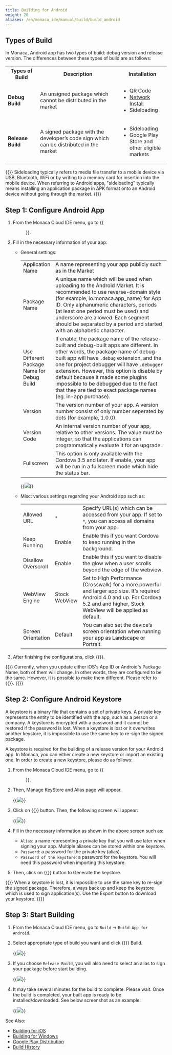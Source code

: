 ```yaml
---
title: Building for Android
weight: 20
aliases: /en/monaca_ide/manual/build/build_android
---
```


##  Types of Build

In Monaca, Android app has two types of build: debug version and release
version. The differences between these types of build are as follows:

<table>
    <tr>
        <th width="20%">Types of Build</th>
        <th>Description</th>
        <th width="30%">Installation</th>
    </tr>
    <tr>
        <td><b>Debug Build</b></td>
        <td>An unsigned package which cannot be distributed in the market</td>
        <td>
            <ul>
                <li>QR Code</li>
                <li><a href="/en/products_guide/debugger/features/#project-options">Network Install</a></li>
                <li>Sideloading</li>
            </ul>
        </td>
    </tr>
    <tr>
        <td><b>Release Build</b></td>
        <td>A signed package with the developer’s code sign which can be distributed in the market</td>
        <td>
            <ul>
                <li>Sideloading</li>
                <li>Google Play Store and other eligible markets</li>
            </ul>
        </td>
    </tr>
</table>

{{<note>}}
    Sideloading typically refers to media file transfer to a mobile device via USB, Bluetooth, WiFi or by writing to a memory card for insertion into the mobile device. When referring to Android apps, "sideloading" typically means installing an application package in APK format onto an Android device without going through the market.
{{</note>}}


##  Step 1: Configure Android App

1.  From the Monaca Cloud IDE menu, go to {{<menu menu1="Configure" menu2="App Settings for Android">}}.
2.  Fill in the necessary information of your app:

    - General settings:

        <table class="small">
            <tr>
                <td width="20%">Application Name</td>
                <td>A name representing your app publicly such as in the Market</td>
            </tr>
            <tr>
                <td>Package Name</td>
                <td>A unique name which will be used when uploading to the Android Market. It is recommended to use reverse-domain style (for example, io.monaca.app_name) for App ID. Only alphanumeric characters, periods (at least one period must be used) and underscore are allowed. Each segment should be separated by a period and started with an alphabetic character.</td>
            </tr>
            <tr>
                <td>Use Different Package Name for Debug Build</td>
                <td>If enable, the package name of the release-built and debug-built apps are different. In other words, the package name of debug-built app will have <code>.debug</code> extension, and the one for project debugger will have <code>.debugger</code> extension. However, this option is disable by default because it made some plugins impossible to be debugged due to the fact that they are tied to exact package names (eg. in-app purchase).</td>
            </tr>
            <tr>
                <td>Version</td>
                <td>The version number of your app. A version number consist of only number seperated by dots (for example, 1.0.0).</td>
            </tr>
            <tr>
                <td>Version Code</td>
                <td>An internal version number of your app, relative to other versions. The value must be integer, so that the applications can programmatically evaluate it for an upgrade.</td>
            </tr>
            <tr>
                <td>Fullscreen</td>
                <td>This option is only available with the Cordova 3.5 and later. If enable, your app will be run in a fullscreen mode which hide the status bar.</td>
            </tr>
        </table>

        {{<img src="/images/monaca_ide/manual/build/android/1.png">}}

    - Misc: various settings regarding your Android app such as:

        <table class="small">
            <tr>
                <td width="17%">Allowed URL</td>
                <td width="17%"><code>*</code></td>
                <td>Specify URL(s) which can be accessed from your app. If set to <code>*</code>, you can access all domains from your app.</td>
            </tr>
            <tr>
                <td>Keep Running</td>
                <td>Enable</td>
                <td>Enable this if you want Cordova to keep running in the background.</td>
            </tr>
            <tr>
                <td>Disallow Overscroll</td>
                <td>Enable</td>
                <td>Enable this if you want to disable the glow when a user scrolls beyond the edge of the webview.</td>
            </tr>
            <tr>
                <td>WebView Engine</td>
                <td>Stock WebView</td>
                <td>Set to High Performance (Crosswalk) for a more powerful and larger app size. It’s required Android 4.0 and up. For Cordova 5.2 and and higher, Stock WebView will be applied as default.</td>
            </tr>
            <tr>
                <td>Screen Orientation</td>
                <td>Default</td>
                <td>You can also set the device’s screen orientation when running your app as Landscape or Portrait.</td>
            </tr>
        </table>

3.  After finishing the configurations, click {{<guilabel name="Save">}}.

{{<note>}}
    Currently, when you update either iOS's App ID or Android's Package
Name, both of them will change. In other words, they are configured to
be the same. However, it is possible to make them different. Please
refer to {{<link href="/en/faq/application/#how-to-make-ios-s-app-id-and-android-s-package-name-differently" title="How to make iOS’s App ID and Android’s Package Name differently">}}.
{{</note>}}

##  Step 2: Configure Android Keystore

A keystore is a binary file that contains a set of private keys. A
private key represents the entity to be identified with the app, such as
a person or a company. A keystore is encrypted with a password and it
cannot be restored if the password is lost. When a keystore is lost or
it overwrites another keystore, it is impossible to use the same key to
re-sign the signed package.

A keystore is required for the building of a release version for your
Android app. In Monaca, you can either create a new keystore or import
an existing one. In order to create a new keystore, please do as
follows:

1.  From the Monaca Cloud IDE menu, go to {{<menu menu1="Configure" menu2="Android KeyStore Settings">}}.

2.  Then, Manage KeyStore and Alias page will appear.

    {{<img src="/images/monaca_ide/manual/build/android/2.png">}}

3.  Click on {{<guilabel name="Clear and Generate New">}} button. Then, the following screen
    will appear:

    {{<img src="/images/monaca_ide/manual/build/android/3.png">}}

4.  Fill in the necessary information as shown in the above screen such as:

    -   `Alias`: a name representing a private key that you will use later when signing your app. Multiple aliases can be stored within one keystore.
    -   `Password`: a password for the private key (alias).
    -   `Password of the keystore`: a password for the keystore. You will need this password when importing this keystore.

5.  Then, click on {{<guilabel name="Generate Keystore and Alias">}} button to Generate the
    keystore.


{{<warning>}}
    When a keystore is lost, it is impossible to use the same key to re-sign the signed package. Therefore, always back up and keep the keystore which is used to sign application(s). Use the Export button to download your keystore.
{{</warning>}}

## Step 3: Start Building

1.  From the Monaca Cloud IDE menu, go to `Build` &rarr; `Build App for Android`.
2.  Select appropriate type of build you want and click {{<guilabel name="Start">}} Build.

    {{<img src="/images/monaca_ide/manual/build/android/4.png">}}

3.  If you choose `Release Build`, you will also need to select an alias to sign your package before start building.

    {{<img src="/images/monaca_ide/manual/build/android/6.png">}}

4.  It may take several minutes for the build to complete. Please wait.
    Once the build is completed, your built app is ready to be
    installed/downloaded. See below screenshot as an example:

    {{<img src="/images/monaca_ide/manual/build/android/7.png">}}

See Also: 

- [Building for iOS](../ios/build_ios/)
- [Building for Windows](../build_winrt/)
- [Google Play Distribution](../../deploy/google_play/)
- [Build History](../build_history/)
